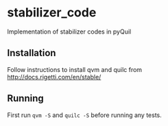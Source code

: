 # stabilizer_code
Implementation of stabilizer codes in pyQuil

## Installation
Follow instructions to install qvm and quilc from http://docs.rigetti.com/en/stable/

## Running
First run `qvm -S` and `quilc -S` before running any tests.
